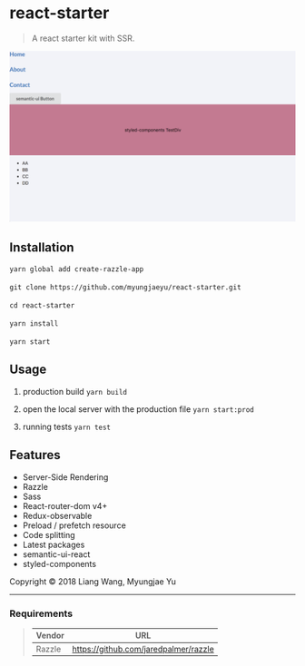 # react-starter

> A react starter kit with SSR.

<img width="600" src="_demo.png"/>

## Installation

```
yarn global add create-razzle-app

git clone https://github.com/myungjaeyu/react-starter.git

cd react-starter

yarn install

yarn start
```

## Usage

1. production build `yarn build`

2. open the local server with the production file `yarn start:prod`

3. running tests `yarn test`

## Features

- Server-Side Rendering
- Razzle
- Sass
- React-router-dom v4+
- Redux-observable
- Preload / prefetch resource
- Code splitting
- Latest packages
- semantic-ui-react
- styled-components

Copyright © 2018 Liang Wang, Myungjae Yu

___

### Requirements

> | Vendor                | URL                                                   |
> |------------------------|------------------------------------------------------|
> | Razzle                 | https://github.com/jaredpalmer/razzle                |